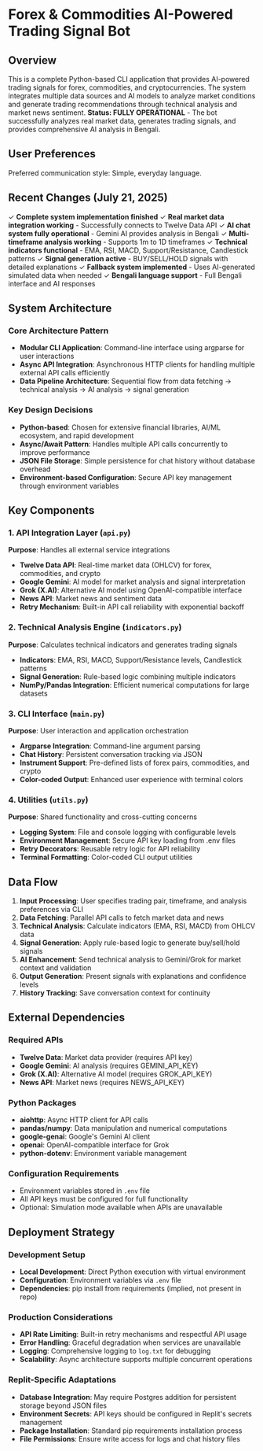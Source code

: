 # Forex & Commodities AI-Powered Trading Signal Bot

## Overview

This is a complete Python-based CLI application that provides AI-powered trading signals for forex, commodities, and cryptocurrencies. The system integrates multiple data sources and AI models to analyze market conditions and generate trading recommendations through technical analysis and market news sentiment. **Status: FULLY OPERATIONAL** - The bot successfully analyzes real market data, generates trading signals, and provides comprehensive AI analysis in Bengali.

## User Preferences

Preferred communication style: Simple, everyday language.

## Recent Changes (July 21, 2025)

✓ **Complete system implementation finished**
✓ **Real market data integration working** - Successfully connects to Twelve Data API
✓ **AI chat system fully operational** - Gemini AI provides analysis in Bengali
✓ **Multi-timeframe analysis working** - Supports 1m to 1D timeframes
✓ **Technical indicators functional** - EMA, RSI, MACD, Support/Resistance, Candlestick patterns
✓ **Signal generation active** - BUY/SELL/HOLD signals with detailed explanations
✓ **Fallback system implemented** - Uses AI-generated simulated data when needed
✓ **Bengali language support** - Full Bengali interface and AI responses

## System Architecture

### Core Architecture Pattern
- **Modular CLI Application**: Command-line interface using argparse for user interactions
- **Async API Integration**: Asynchronous HTTP clients for handling multiple external API calls efficiently
- **Data Pipeline Architecture**: Sequential flow from data fetching → technical analysis → AI analysis → signal generation

### Key Design Decisions
- **Python-based**: Chosen for extensive financial libraries, AI/ML ecosystem, and rapid development
- **Async/Await Pattern**: Handles multiple API calls concurrently to improve performance
- **JSON File Storage**: Simple persistence for chat history without database overhead
- **Environment-based Configuration**: Secure API key management through environment variables

## Key Components

### 1. API Integration Layer (`api.py`)
**Purpose**: Handles all external service integrations
- **Twelve Data API**: Real-time market data (OHLCV) for forex, commodities, and crypto
- **Google Gemini**: AI model for market analysis and signal interpretation
- **Grok (X.AI)**: Alternative AI model using OpenAI-compatible interface
- **News API**: Market news and sentiment data
- **Retry Mechanism**: Built-in API call reliability with exponential backoff

### 2. Technical Analysis Engine (`indicators.py`)
**Purpose**: Calculates technical indicators and generates trading signals
- **Indicators**: EMA, RSI, MACD, Support/Resistance levels, Candlestick patterns
- **Signal Generation**: Rule-based logic combining multiple indicators
- **NumPy/Pandas Integration**: Efficient numerical computations for large datasets

### 3. CLI Interface (`main.py`)
**Purpose**: User interaction and application orchestration
- **Argparse Integration**: Command-line argument parsing
- **Chat History**: Persistent conversation tracking via JSON
- **Instrument Support**: Pre-defined lists of forex pairs, commodities, and crypto
- **Color-coded Output**: Enhanced user experience with terminal colors

### 4. Utilities (`utils.py`)
**Purpose**: Shared functionality and cross-cutting concerns
- **Logging System**: File and console logging with configurable levels
- **Environment Management**: Secure API key loading from .env files
- **Retry Decorators**: Reusable retry logic for API reliability
- **Terminal Formatting**: Color-coded CLI output utilities

## Data Flow

1. **Input Processing**: User specifies trading pair, timeframe, and analysis preferences via CLI
2. **Data Fetching**: Parallel API calls to fetch market data and news
3. **Technical Analysis**: Calculate indicators (EMA, RSI, MACD) from OHLCV data
4. **Signal Generation**: Apply rule-based logic to generate buy/sell/hold signals
5. **AI Enhancement**: Send technical analysis to Gemini/Grok for market context and validation
6. **Output Generation**: Present signals with explanations and confidence levels
7. **History Tracking**: Save conversation context for continuity

## External Dependencies

### Required APIs
- **Twelve Data**: Market data provider (requires API key)
- **Google Gemini**: AI analysis (requires GEMINI_API_KEY)
- **Grok (X.AI)**: Alternative AI model (requires GROK_API_KEY)
- **News API**: Market news (requires NEWS_API_KEY)

### Python Packages
- **aiohttp**: Async HTTP client for API calls
- **pandas/numpy**: Data manipulation and numerical computations
- **google-genai**: Google's Gemini AI client
- **openai**: OpenAI-compatible interface for Grok
- **python-dotenv**: Environment variable management

### Configuration Requirements
- Environment variables stored in `.env` file
- All API keys must be configured for full functionality
- Optional: Simulation mode available when APIs are unavailable

## Deployment Strategy

### Development Setup
- **Local Development**: Direct Python execution with virtual environment
- **Configuration**: Environment variables via `.env` file
- **Dependencies**: pip install from requirements (implied, not present in repo)

### Production Considerations
- **API Rate Limiting**: Built-in retry mechanisms and respectful API usage
- **Error Handling**: Graceful degradation when services are unavailable
- **Logging**: Comprehensive logging to `log.txt` for debugging
- **Scalability**: Async architecture supports multiple concurrent operations

### Replit-Specific Adaptations
- **Database Integration**: May require Postgres addition for persistent storage beyond JSON files
- **Environment Secrets**: API keys should be configured in Replit's secrets management
- **Package Installation**: Standard pip requirements installation process
- **File Permissions**: Ensure write access for logs and chat history files